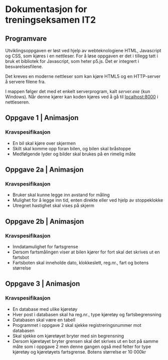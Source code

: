 # Dokumentasjon for treningseksamen IT2

## Programvare
Utviklingsoppgaven er løst ved hjelp av webteknologiene HTML, Javascript og CSS, som kjøres i en nettleser. For å løse oppgaven er det i tillegg tatt i bruk et bibliotek for Javascript, som heter p5.js. Det er integrert i besvarelsesfilene.

Det kreves en moderne nettleser som kan kjøre HTML5 og en HTTP-server å servere filene fra.

I mappen følger det med et enkelt serverprogram, kalt *server.exe* (kun Windows). Når denne kjører kan koden kjøres ved å gå til [localhost:8000](http://localhost:8000) i nettleseren.

## Oppgave 1 | Animasjon

### Kravspesifikasjon
- En bil skal kjøre over skjermen
- Skilt skal komme opp foran bilen, og bilen skal bråstoppe
- Medfølgende lyder og bilder skal brukes på en rimelig måte


## Oppgave 2a | Animasjon

### Kravspesifikasjon
- Bruker skal kunne legge inn avstand for måling
- Mulighet for å legge inn tid, enten direkte eller ved hjelp av stoppeklokke
- Utregnet hastighet skal vises på skjerm



## Oppgave 2b | Animasjon

### Kravspesifikasjon
- Inndatamulighet for fartsgrense
- Dersom fartsmålingen viser at bilen kjører for fort skal det skrives ut en fartsbot
- Fartsboten skal inneholde dato, klokkeslett, reg.nr., fart og botens størrelse



## Oppgave 3 | Animasjon
### Kravspesifikasjon
- En database med ulike kjøretøy
- Hver post i databasen skal ha reg.nr., type kjøretøy og fartsbegrensning
- Databasen skal være en tabell
- Programmet i oppgave 2 skal sjekke registreringsnummer mot databasen
- Skal sjekke om kjøretøyet bryter med sin begrensning
- Dersom kjøretøyet bryter grensen skal det skrives ut en bot på samme måte som i oppgave 2 men denne gangen også med felter for type kjøretøy og kjøretøyets fartsgrense. Botens størrelse er 10 000kr
